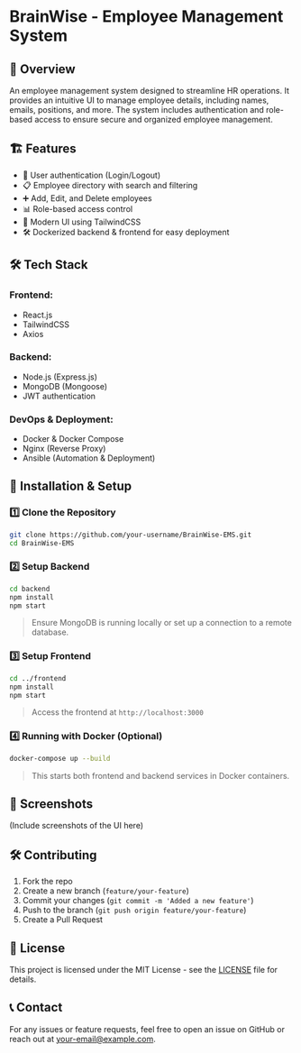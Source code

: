 # BrainWise - Employee Management System

## 📌 Overview
An employee management system designed to streamline HR operations. It provides an intuitive UI to manage employee details, including names, emails, positions, and more. The system includes authentication and role-based access to ensure secure and organized employee management.

## 🏗️ Features
- 🔐 User authentication (Login/Logout)
- 📋 Employee directory with search and filtering
- ➕ Add, Edit, and Delete employees
- 📊 Role-based access control
- 🎨 Modern UI using TailwindCSS
- 🛠️ Dockerized backend & frontend for easy deployment

## 🛠️ Tech Stack
### **Frontend:**
- React.js
- TailwindCSS
- Axios

### **Backend:**
- Node.js (Express.js)
- MongoDB (Mongoose)
- JWT authentication

### **DevOps & Deployment:**
- Docker & Docker Compose
- Nginx (Reverse Proxy)
- Ansible (Automation & Deployment)

## 🚀 Installation & Setup
### **1️⃣ Clone the Repository**
```sh
git clone https://github.com/your-username/BrainWise-EMS.git
cd BrainWise-EMS
```

### **2️⃣ Setup Backend**
```sh
cd backend
npm install
npm start
```
> Ensure MongoDB is running locally or set up a connection to a remote database.

### **3️⃣ Setup Frontend**
```sh
cd ../frontend
npm install
npm start
```
> Access the frontend at `http://localhost:3000`

### **4️⃣ Running with Docker (Optional)**
```sh
docker-compose up --build
```
> This starts both frontend and backend services in Docker containers.

## 📸 Screenshots
(Include screenshots of the UI here)

## 🛠️ Contributing
1. Fork the repo
2. Create a new branch (`feature/your-feature`)
3. Commit your changes (`git commit -m 'Added a new feature'`)
4. Push to the branch (`git push origin feature/your-feature`)
5. Create a Pull Request

## 📜 License
This project is licensed under the MIT License - see the [LICENSE](LICENSE) file for details.

## 📞 Contact
For any issues or feature requests, feel free to open an issue on GitHub or reach out at [your-email@example.com](mailto:your-email@example.com).

